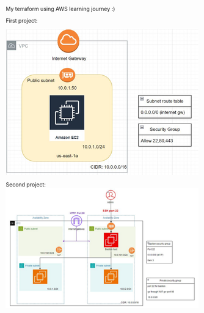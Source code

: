 My terraform using AWS learning journey :)

First project:

![Screenshot](https://github.com/lunatic-def/Terraform-Project/blob/main/First_project/First-project.JPG)


Second project:
![Screenshot](https://github.com/lunatic-def/Terraform-Project/blob/main/Second_project/Second_project.JPG)
